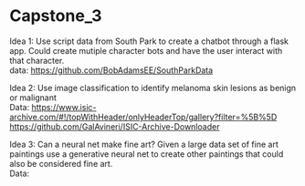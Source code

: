 # Capstone_3

Idea 1:
Use script data from South Park to create a chatbot through a flask app.  Could create mutiple character bots and have the user interact with that character.  
data: https://github.com/BobAdamsEE/SouthParkData

Idea 2:
Use image classification to identify melanoma skin lesions as benign or malignant 
<br/>
Data: https://www.isic-archive.com/#!/topWithHeader/onlyHeaderTop/gallery?filter=%5B%5D
<br/>
https://github.com/GalAvineri/ISIC-Archive-Downloader


Idea 3:
Can a neural net make fine art?  Given a large data set of fine art paintings use a generative neural net to create other paintings that could also be considered fine art. 
<br/>
Data: 
